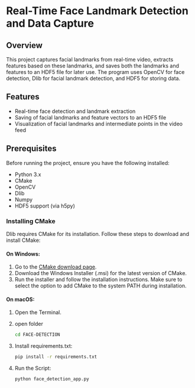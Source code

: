 # Real-Time Face Landmark Detection and Data Capture

## Overview

This project captures facial landmarks from real-time video, extracts features based on these landmarks, and saves both the landmarks and features to an HDF5 file for later use. The program uses OpenCV for face detection, Dlib for facial landmark detection, and HDF5 for storing data.

## Features

- Real-time face detection and landmark extraction
- Saving of facial landmarks and feature vectors to an HDF5 file
- Visualization of facial landmarks and intermediate points in the video feed

## Prerequisites

Before running the project, ensure you have the following installed:

- Python 3.x
- CMake
- OpenCV
- Dlib
- Numpy
- HDF5 support (via h5py)

### Installing CMake

Dlib requires CMake for its installation. Follow these steps to download and install CMake:

#### On Windows:

1. Go to the [CMake download page](https://cmake.org/download/).
2. Download the Windows Installer (.msi) for the latest version of CMake.
3. Run the installer and follow the installation instructions. Make sure to select the option to add CMake to the system PATH during installation.

#### On macOS:

1. Open the Terminal.

2. open folder
   ```bash
   cd FACE-DETECTION

3. Install requirements.txt:

   ```bash
   pip install -r requirements.txt

4. Run the Script:

   ```bash
   python face_detection_app.py